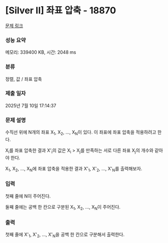 # [Silver II] 좌표 압축 - 18870 

[문제 링크](https://www.acmicpc.net/problem/18870) 

### 성능 요약

메모리: 339400 KB, 시간: 2048 ms

### 분류

정렬, 값 / 좌표 압축

### 제출 일자

2025년 7월 10일 17:14:37

### 문제 설명

<p>수직선 위에 N개의 좌표 X<sub>1</sub>, X<sub>2</sub>, ..., X<sub>N</sub>이 있다. 이 좌표에 좌표 압축을 적용하려고 한다.</p>

<p>X<sub>i</sub>를 좌표 압축한 결과 X'<sub>i</sub>의 값은 X<sub>i</sub> > X<sub>j</sub>를 만족하는 서로 다른 좌표 X<sub>j</sub>의 개수와 같아야 한다.</p>

<p>X<sub>1</sub>, X<sub>2</sub>, ..., X<sub>N</sub>에 좌표 압축을 적용한 결과 X'<sub>1</sub>, X'<sub>2</sub>, ..., X'<sub>N</sub>를 출력해보자.</p>

### 입력 

 <p>첫째 줄에 N이 주어진다.</p>

<p>둘째 줄에는 공백 한 칸으로 구분된 X<sub>1</sub>, X<sub>2</sub>, ..., X<sub>N</sub>이 주어진다.</p>

### 출력 

 <p>첫째 줄에 X'<sub>1</sub>, X'<sub>2</sub>, ..., X'<sub>N</sub>을 공백 한 칸으로 구분해서 출력한다.</p>

